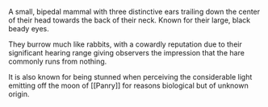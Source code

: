 A small, bipedal mammal with three distinctive ears trailing down the center of their head towards the back of their neck. Known for their large, black beady eyes. 

They burrow much like rabbits, with a cowardly reputation due to their significant hearing range giving observers the impression that the hare commonly runs from nothing.

It is also known for being stunned when perceiving the considerable light emitting off the moon of [[Panry]] for reasons biological but of unknown origin.